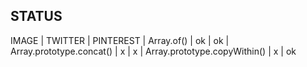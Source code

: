 ## STATUS

IMAGE | TWITTER | PINTEREST
| Array.of() | ok | ok
| Array.prototype.concat() | x | x 
| Array.prototype.copyWithin() | x | ok



